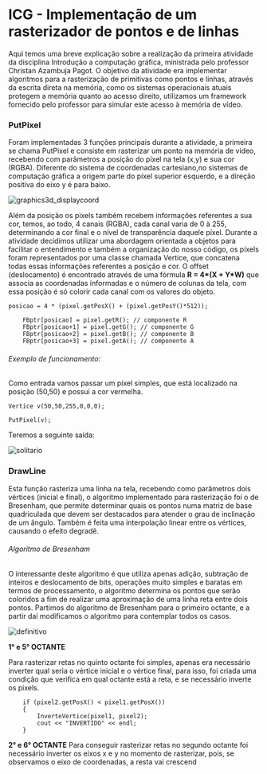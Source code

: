 
# ICG - Implementação de um rasterizador de pontos e de linhas
Aqui temos uma breve explicação sobre a realização da primeira atividade da disciplina Introdução a computação gráfica, ministrada pelo professor Christan Azambuja Pagot. O objetivo da atividade era implementar algoritmos para a rasterização de primitivas como pontos e linhas, através da escrita direta na memória, como os sistemas operacionais atuais protegem a memória quanto ao acesso direito, utilizamos um framework fornecido pelo professor para simular este acesso à memória de vídeo. 

### PutPixel
Foram implementadas 3 funções principais durante a atividade, a primeira se chama PutPixel e consiste em rasterizar um ponto na memória de vídeo, recebendo com parâmetros a posição do píxel na tela (x,y) e sua cor (RGBA).
Diferente do sistema de coordenadas cartesiano,no sistemas de computação gráfica a origem parte do píxel superior esquerdo, e a direção positiva do eixo y é para baixo.

![graphics3d_displaycoord](https://user-images.githubusercontent.com/31492509/52668397-31901400-2ef2-11e9-9e67-d7e18b1d0a31.png)

Além da posição os pixels também recebem informações referentes a sua cor, temos, ao todo, 4 canais (RGBA), cada canal varia de 0 à 255, determinando a cor final e o nível de transparência daquele píxel.
Durante a atividade decidimos utilizar uma abordagem orientada a objetos para facilitar o entendimento e também a organização do nosso código, os píxels foram representados por uma classe chamada Vertice, que concatena todas essas informações referentes a posição e cor. O offset (deslocamento) é encontrado através de uma fórmula __R = 4*(X + Y*W)__ que associa as coordenadas informadas e o número de colunas da tela, com essa posição é só colorir cada canal com os valores do objeto.

```
posicao = 4 * (pixel.getPosX() + (pixel.getPosY()*512));

	FBptr[posicao] = pixel.getR(); // componente R
	FBptr[posicao+1] = pixel.getG(); // componente G
	FBptr[posicao+2] = pixel.getB(); // componente B
	FBptr[posicao+3] = pixel.getA(); // componente A

```
###### Exemplo de funcionamento:
Como entrada vamos passar um píxel simples, que está localizado na posição (50,50) e possui a cor vermelha.
```
Vertice v(50,50,255,0,0,0);
```
```
PutPixel(v);
```
Teremos a seguinte saída:

![solitario](https://user-images.githubusercontent.com/31492509/52673288-0829b500-2eff-11e9-902f-d85fd69ac857.png)

### DrawLine

Esta função rasteriza uma linha na tela, recebendo como parâmetros dois vértices (inicial e final), o algoritmo implementado para rasterização foi o de Bresenham, que permite determinar quais os pontos numa matriz de base quadriculada que devem ser destacados para atender o grau de inclinação de um ângulo. Também é feita uma interpolação linear entre os vértices, causando o efeito degradê.
###### Algoritmo de Bresenham
O interessante deste algoritmo é que utiliza apenas adição, subtração de inteiros e deslocamento de bits, operações muito simples e baratas em termos de processamento, o algoritmo determina os pontos que serão coloridos a fim de realizar uma aproximação de uma linha reta entre dois pontos. Partimos do algoritmo de Bresenham para o primeiro octante, e a partir daí modificamos o algoritmo para contemplar todos os casos.

![definitivo](https://user-images.githubusercontent.com/31492509/52677156-8429fa00-2f0b-11e9-88e5-f67ecd8e152a.png)

**1° e 5° OCTANTE**

Para rasterizar retas no quinto octante foi simples, apenas era necessário inverter qual seria o vértice inicial e o vértice final, para isso, foi criada uma condição que verifica em qual octante está a reta, e se necessário inverte os pixels.
```
	if (pixel2.getPosX() < pixel1.getPosX())
	{
		InverteVertice(pixel1, pixel2);
		cout << "INVERTIDO" << endl;
	}
``` 
**2° e 6° OCTANTE**
Para conseguir rasterizar retas no segundo octante foi necessário inverter os eixos x e y no momento de rasterizar, pois, se observamos o eixo de coordenadas, a resta vai crescend








